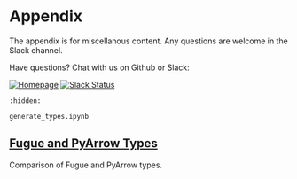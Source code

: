 # Appendix

The appendix is for miscellanous content. Any questions are welcome in the Slack channel.

Have questions? Chat with us on Github or Slack:

[![Homepage](https://img.shields.io/badge/fugue-source--code-red?logo=github)](https://github.com/fugue-project/fugue)
[![Slack Status](https://img.shields.io/badge/slack-join_chat-white.svg?logo=slack&style=social)](http://slack.fugue.ai)


```{toctree}
:hidden:

generate_types.ipynb
```

## [Fugue and PyArrow Types](generate_types.ipynb)
Comparison of Fugue and PyArrow types. 
